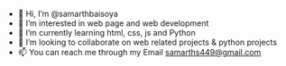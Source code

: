 - 👋 Hi, I’m @samarthbaisoya
- 👀 I’m interested in web page and web development
- 🌱 I’m currently learning html, css, js and Python
- 💞️ I’m looking to collaborate on web related projects & python projects
- 📫 You can reach me through my Email samarths449@gmail.com

